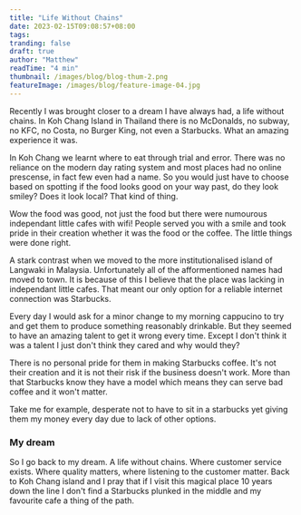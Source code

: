 ```yaml
---
title: "Life Without Chains"
date: 2023-02-15T09:08:57+08:00
tags: 
tranding: false
draft: true
author: "Matthew"
readTime: "4 min"
thumbnail: /images/blog/blog-thum-2.png
featureImage: /images/blog/feature-image-04.jpg
---
```


Recently I was brought closer to a dream I have always had, a life without chains. In Koh Chang Island in Thailand there is no McDonalds, no subway, no KFC, no Costa, no Burger King, not even a Starbucks. What an amazing experience it was.

In Koh Chang we learnt where to eat through trial and error. There was no reliance on the modern day rating system and most places had no online prescense, in fact few even had a name. So you would just have to choose based on spotting if the food looks good on your way past, do they look smiley? Does it look local? That kind of thing.

Wow the food was good, not just the food but there were numourous independant little cafes with wifi! People served you with a smile and took pride in their creation whether it was the food or the coffee. The little things were done right.

A stark contrast when we moved to the more institutionalised island of Langwaki in Malaysia. Unfortunately all of the afformentioned names had moved to town. It is because of this I believe that the place was lacking in independant little cafes. That meant our only option for a reliable internet connection was Starbucks.

Every day I would ask for a minor change to my morning cappucino to try and get them to produce something reasonably drinkable. But they seemed to have an amazing talent to get it wrong every time. Except I don't think it was a talent I just don't think they cared and why would they?

There is no personal pride for them in making Starbucks coffee. It's not their creation and it is not their risk if the business doesn't work. More than that Starbucks know they have a model which means they can serve bad coffee and it won't matter.

Take me for example, desperate not to have to sit in a starbucks yet giving them my money every day due to lack of other options.

### My dream

So I go back to my dream. A life without chains. Where customer service exists. Where quality matters, where listening to the customer matter. Back to Koh Chang island and I pray that if I visit this magical place 10 years down the line I don't find a Starbucks plunked in the middle and my favourite cafe a thing of the path.
